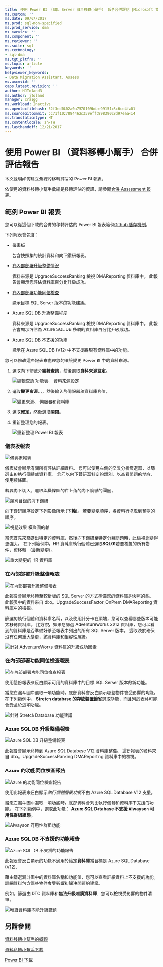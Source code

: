 ```yaml
---
title: 使用 Power BI （SQL Server 資料移轉小幫手） 報告合併評估 |Microsoft 文件
ms.custom: ''
ms.date: 09/07/2017
ms.prod: sql-non-specified
ms.prod_service: dma
ms.service: ''
ms.component: ''
ms.reviewer: ''
ms.suite: sql
ms.technology:
- sql-dma
ms.tgt_pltfrm: ''
ms.topic: article
keywords: ''
helpviewer_keywords:
- Data Migration Assistant, Assess
ms.assetid: ''
caps.latest.revision: ''
author: HJToland3
ms.author: jtoland
manager: craigg
ms.workload: Inactive
ms.openlocfilehash: 62f3ed0802a0a7570109bdae99151c8c6ce4fa01
ms.sourcegitcommit: cc71f1027884462c359effb898390c8d97eaa414
ms.translationtype: MT
ms.contentlocale: zh-TW
ms.lasthandoff: 12/21/2017
---
```

# <a name="report-on-your-consolidated-assessments-by-using-power-bi-data-migration-assistant"></a>使用 Power BI （資料移轉小幫手） 合併評估報告

本文說明如何建立彙總的移轉評估的 Power BI 報表。

依使用的資料移轉小幫手彙總是移轉評估的資訊，請參閱[合併 Assessment 報表](../dma/dma-consolidatereports.md)。

## <a name="sample-power-bi-reports"></a>範例 Power BI 報表

您可以從這個下載的合併的移轉評估的 Power BI 報表範例[Github 儲存機制](https://github.com/Microsoft/sql-server-samples/tree/master/samples/features/data-migration-assistant)。

下列報表會包含： 

- [儀表板](#dashboard--details)

  包含快照集的統計資料和向下鑽研報表。

- [在內部部署升級整備情況](#on-premises-upgrade-readiness--details)

  資料來源是 UpgradeSuccessRanking 檢視 DMAReporting 資料庫中。  此報告會顯示您評估資料庫百分比升級成功。

- [在內部部署功能同位檢查](#on-premise-feature-parity--details)

  顯示目標 SQL Server 版本的功能建議。

- [Azure SQL DB 升級整備程度](#azure-sql-db-upgrade-readiness--details)

  資料來源是 UpgradeSuccessRanking 檢視 DMAReporting 資料庫中。  此報告會顯示評估為 Azure SQL DB 移轉的資料庫百分比升級成功。

- [Azure SQL DB 不支援的功能](#azure-sql-db-unsupported-features--details)

  顯示在 Azure SQL DB (V12) 中不支援將現有資料庫中的功能。

您可以修改這些報表來處理您的環境變更 Power BI 中的資料來源。 

1. 選取向下箭號旁**編輯查詢**，然後選取**資料來源設定**。

   ![編輯查詢 功能表、 資料來源設定](../dma/media/DataSourceSettings.png)

1. 選取**變更來源...**，然後輸入的伺服器和資料庫的值。

   ![變更來源、 伺服器和資料庫](../dma/media/ChangeSource.png)

1. 選取**確定**，然後選取**關閉**。

1. 重新整理您的報表。

   ![重新整理 Power BI 報表](../dma/media/RefreshReport.png)

### <a name="dashboard-report"></a>儀表板報表

![儀表板報表](../dma/media/DashboardReport.png)

儀表板會顯示有關所有評估詳細資料。 您可以使用左側的交叉分析篩選器，以篩選出的執行個體或資料庫。 您可以向下鑽研至特定的類別，以查看問題的地方，使用橫條圖。

若要向下切入，選取與橫條圖的右上角的向下箭號的圓圈。

![類別目錄的向下鑽研](../dma/media/CategoryDrillDown.png)

向下鑽研順序設定下列影像所示 (下**軸**)。 若要變更順序，將資料行拖曳到預期的順序。

![視覺效果 橫條圖的軸](../dma/media/VisualizationsAxis.png)

當您首先來篩選出特定的資料庫，然後向下鑽研至特定分類問題時，此檢視會變得更強大。 在下列範例中，HR 資料庫執行個體已選取**SQL01**若要檢視的所有物件，使移轉 （最新變更）。

![重大變更的 HR 資料庫](../dma/media/BreakingChanges.png)

### <a name="on-premises-upgrade-readiness-report"></a>在內部部署升級整備報表

![在內部部署升級整備報表](../dma/media/OnPremisesUpgradeReadinessReport.png)

此報告會顯示移轉至較新版的 SQL Server 的方式準備您的資料庫是快照的集。 此報表中的資料來自 dbo。UpgradeSuccessFactor\_OnPrem DMAReporting 資料庫中的檢視。

篩選的執行個體和資料庫名稱，以及使用計分卡在頂端，您可以查看哪些版本可能太移轉資料庫。 比方說，如果您篩選 AdventureWorks 2012 資料庫，您可以看到的資料庫是否準備好移至報表中列出的所有 SQL Server 版本。 這取決於確保沒有任何重大變更，該資料庫和相容性層級。

![針對 AdventureWorks 資料庫的升級成功因素](../dma/media/UpgradeSuccessFactor.png)

### <a name="on-premises-feature-parity-report"></a>在內部部署功能同位檢查報表

![在內部部署功能同位檢查報表](../dma/media/OnPremisesFeatureParityReport.png)

使用這份報表來反白顯示可用的資料庫中的目標 SQL Server 版本的新功能。

當您在漏斗圖中選取一項功能時，底部資料會反白顯示哪些物件會受影響的功能。 在下列範例中， **Stretch database 的存放裝置節省**選取功能，而且列於表格可能會受益於這項功能。

![針對 Stretch Database 功能建議](../dma/media/FeatureRecommend_StretchDatabase.png)

### <a name="azure-sql-db-upgrade-readiness-report"></a>Azure SQL DB 升級整備報表

![Azure SQL DB 升級整備報表](../dma/media/AzureSQLDBUpgradeReadinessReport.png)

此報告會顯示移轉到 Azure SQL Database V12 資料庫整備。 這份報表的資料來自 dbo。UpgradeSuccessRanking DMAReporting 資料庫中的檢視。

### <a name="azure-features-parity-report"></a>Azure 的功能同位檢查報告

![Azure 的功能同位檢查報告](../dma/media/AzureFeaturesParityReport.png)

使用此報表來反白顯示*執行個體層級功能*不由 Azure SQL Database V12 支援。

當您在漏斗圖中選取一項功能時，底部資料會列出執行個體和資料庫不支援的功能。 在下列範例中，選取此功能： **Azure SQL Database 不支援 Alwayson 可用性群組組態**。  

![Alwayson 可用性群組功能](../dma/media/Feature_AlwaysOnAvailability.png)

 
### <a name="azure-sql-db-unsupported-features-report"></a>Azure SQL DB 不支援的功能報告

![Azure SQL DB 不支援的功能報告](../dma/media/AzureSQLDBUnsupportedFeaturesReport.png)

此報表會反白顯示的功能不適用於給定**資料庫**當目標是 Azure SQL Database (V12)。

藉由篩選漏斗圖中的資料庫名稱和功能值，您可以查看詳細資料上不支援的功能。 詳細資料包含哪些物件會受影響和解決問題的建議。

例如，篩選由 DTC 資料庫和**無法升級唯讀資料庫**，您可以檢視受影響的物件清單。

![唯讀資料庫不能升級問題](../dma/media/ReadOnlyDatabases.png)

## <a name="see-also"></a>另請參閱

[資料移轉小幫手的概觀](../dma/dma-overview.md)

[資料移轉小幫手下載](https://www.microsoft.com/download/details.aspx?id=53595)

[Power BI 下載](https://powerbi.microsoft.com/)
